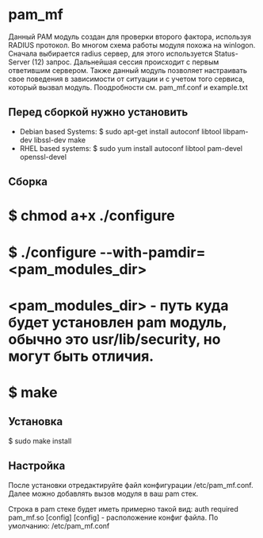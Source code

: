 # pam_mf
Данный PAM модуль создан для проверки второго фактора, используя RADIUS протокол. 
Во многом схема работы модуля похожа на winlogon. 
Сначала выбирается radius сервер, для этого используется Status-Server (12) запрос. 
Дальнейшая сессия происходит с первым ответившим сервером. 
Также данный модуль позволяет настраивать свое поведения в зависимости от ситуации и с учетом того сервиса, 
который вызвал модуль.
Поодробности см. pam_mf.conf и example.txt

## Перед сборкой нужно установить
- Debian based Systems:
$ sudo apt-get install autoconf libtool libpam-dev libssl-dev make
- RHEL based systems:
$ sudo yum install autoconf libtool pam-devel openssl-devel

## Сборка
# $ chmod a+x ./configure
# $ ./configure --with-pamdir=<pam_modules_dir>
# <pam_modules_dir> - путь куда будет установлен pam модуль, обычно это usr/lib/security, но могут быть отличия.
# $ make

## Установка
$ sudo make install

## Настройка
После установки отредактируйте файл конфигурации /etc/pam_mf.conf. Далее можно добавлять вызов модуля в ваш pam стек.

Строка в pam стеке будет иметь примерно такой вид:
auth     required   pam_mf.so [config]
[config] - расположение конфиг файла. По умолчанию: /etc/pam_mf.conf
